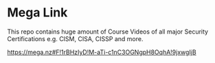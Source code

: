 # Mega Link

This repo contains huge amount of Course Videos of all major Security Certifications e.g. CISM, CISA, CISSP and more.

https://mega.nz#F!1rBHzIyD!M-aTi-c1nC3OGNgpH8OqhA!9jxwgIjB
